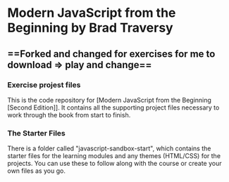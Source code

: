 # Modern JavaScript from the Beginning by Brad Traversy

## ==Forked and changed for exercises for me to download => play and change==

### Exercise projest files

This is the code repository for [Modern JavaScript from the Beginning [Second Edition]]. It contains all the supporting project files necessary to work through the book from start to finish.

### The Starter Files

There is a folder called "javascript-sandbox-start", which contains the starter files for the learning modules and any themes (HTML/CSS) for the projects. You can use these to follow along with the course or create your own files as you go.
